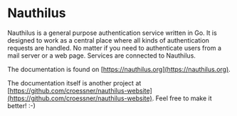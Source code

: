 # Nauthilus

Nauthilus is a general purpose authentication service written in Go. It is designed to work as a central place where all kinds of 
authentication requests are handled. No matter if you need to authenticate users from a mail server or a web page. 
Services are connected to Nauthilus.

The documentation is found on [https://nauthilus.org](https://nauthilus.org).

The documentation itself is another project at [https://github.com/croessner/nauthilus-website](https://github.com/croessner/nauthilus-website).
Feel free to make it better! :-)
